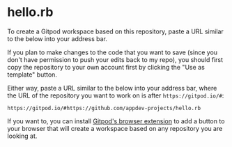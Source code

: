 # hello.rb

To create a Gitpod workspace based on this repository, paste a URL similar to the below into your address bar.

If you plan to make changes to the code that you want to save (since you don't have permission to push your edits back to my repo), you should first copy the repository to your own account first by clicking the "Use as template" button.

Either way, paste a URL similar to the below into your address bar, where the URL of the repository you want to work on is after `https://gitpod.io/#`:

```
https://gitpod.io/#https://github.com/appdev-projects/hello.rb
```

If you want to, you can install [Gitpod's browser extension](https://www.gitpod.io/docs/20_browser_extension/) to add a button to your browser that will create a workspace based on any repository you are looking at.
